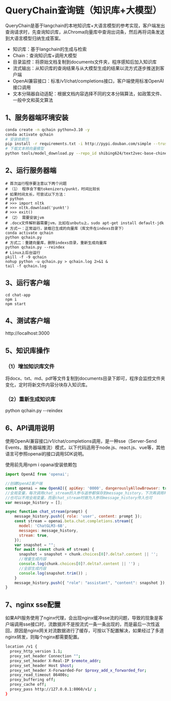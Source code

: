 # QueryChain查询链（知识库+大模型）

QueryChain是基于langchain的本地知识库+大语言模型的参考实现，客户端发出查询请求时，先查询知识库，从Chroma向量库中查询出词条，然后再将词条发送到大语言模型归纳生成答案。

- 知识库：基于langchain的生成与检索
- Chain：查询知识库+调用大模型
- 目录监控：将原始文档复制到documents文件夹，程序感知后加入知识库
- 流式输出：从知识库的查询结果与从大模型生成的结果以流方式逐步推送到客户端
- OpenAI兼容接口：标准/v1/chat/completions接口，客户端使用标准OpenAI接口调用
- 文本分隔器自动适配：根据文档内容选择不同的文本分隔算法，如政策文件、一般中文和英文算法

## 1、服务器端环境安装

```bash
conda create -n qchain python=3.10 -y
conda activate qchain 
# 安装依赖包
pip install -r requirements.txt -i http://pypi.douban.com/simple --trusted-host=pypi.douban.com
# 下载文本转向量模型
python tools/model_download.py --repo_id shibing624/text2vec-base-chinese
```

## 2、运行服务器端

```shell
# 首次运行程序要注意以下两个问题
# （1） 程序会下载tokenizers/punkt，时间比较长
# 如果时间太长，可尝试以下方法：
# python
# >>> import nltk
# >>> nltk.download('punkt')
# >>> exit()
# （2） 需要安装jvm
# .docx文件解析器需要jvm，比如在unbutu上，sudo apt-get install default-jdk
# 方式一：正常运行，装载已生成的向量库（库文件在indexs目录下）
conda activate qchain
python qchain.py
# 方式二：重建向量库，删除indexs目录，重新生成向量库
python qchain.py --reindex
# Linux上后台运行
pkill -f -9 qchain
nohup python -u qchain.py > qchain.log 2>&1 &
tail -f qchain.log
```

## 3、运行客户端

```shell
cd chat-app
npm i
npm start
```

## 4、测试客户端

http://localhost:3000

## 5、知识库操作

### （1）增加知识库文件

将docx、txt、md、pdf等文件复制到documents目录下即可，程序会监控文件夹变化，定时将新文件内容分块存入知识库。

### （2）重新生成知识库

python qchain.py --reindex

## 6、API调用说明

使用OpenAI兼容接口/v1/chat/completions调用，是一种sse（Server-Send Events，服务器端推流）模式，以下代码适用于node.js、react.js、vue等，其他语言可参照openai的接口调用SDK说明。

使用前先用npm i opanai安装依赖包

```javascript
import OpenAI from 'openai';

//创建OpenAI客户端
const openai = new OpenAI({ apiKey: '0000', dangerouslyAllowBrowser: true, baseURL: "http://127.0.0.1:8060/v1" });
//全局变量，每次调用chat_stream的入参与返参都保存到message_history，下次再调用时携带上次的问答历史
//也可以不用全局变量，而是chat_stream时做为入参将message_history传入也可
var message_history = [];

async function chat_stream(prompt) {
    message_history.push({ role: 'user', content: prompt });
    const stream = openai.beta.chat.completions.stream({
      model: 'ChatGLM3-6B',
      messages: message_history,
      stream: true,
    });
    var snapshot = "";
    for await (const chunk of stream) {
      snapshot = snapshot + chunk.choices[0]?.delta?.content || '';
      //增量生成内容
      console.log(chunk.choices[0]?.delta?.content || '') ;
      //全部生成内容
      console.log(snapshot.trim()) ;
    }
    message_history.push({ "role": "assistant", "content": snapshot });
}
```

## 7、nginx sse配置

如果API服务使用了nginx代理，会出现nginx缓冲sse流的问题，导致的现象是客户端调用sse接口时，流数据并不是按流式一条一条出现的，而是最后一次性返回，原因是nginx网关对流数据进行了缓存，可按以下配置解决，如果经过了多道nginx转发，则每个nginx都需要配置。

```bash
location /v1 {
  proxy_http_version 1.1;
  proxy_set_header Connection "";
  proxy_set_header X-Real-IP $remote_addr;
  proxy_set_header Host $host;
  proxy_set_header X-Forwarded-For $proxy_add_x_forwarded_for;
  proxy_read_timeout 86400s;
  proxy_buffering off;
  proxy_cache off;
  proxy_pass http://127.0.0.1:8060/v1/ ;
}
```

